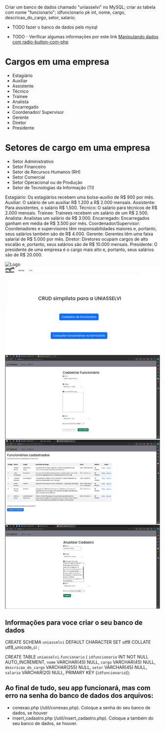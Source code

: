  Criar um banco de dados chamado "uniasselvi" no MySQL;
 criar as tabela com nome "funcionario";
 idfuncionario pk int,
 nome,
 cargo, 
 descricao_do_cargo, 
 setor, 
 salario;
 * TODO fazer o banco de dados pelo mysql




* TODO - Verificar algumas informações por este link [Manipulando dados com radio-button-com-php](http://devfuria.com.br/php/manipulando-radio-button-com-php/)

# Cargos em uma empresa
- Estagiário 
- Auxiliar
- Assistente
- Técnico 
- Trainee 
- Analista 
- Encarregado 
- Coordenador/ Supervisor 
- Gerente 
- Diretor
- Presidente 

# Setores de cargo em uma empresa 
- Setor Administrativo
- Setor Financeiro
- Setor de Recursos Humanos (RH)
- Setor Comercial
- Setor Operacional ou de Produção
- Setor de Tecnologias da Informação (TI)



Estagiário: Os estagiários recebem uma bolsa-auxílio de R$ 900 por mês.
Auxiliar: O salário de um auxiliar R$ 1.200 a R$ 2.000 mensais.
Assistente: Para assistentes, o salário R$ 1.500.
Técnico: O salário para técnicos de R$ 2.000 mensais.
Trainee: Trainees recebem um salário de um R$ 2.500.
Analista: Analistas um salário de R$ 3.000.
Encarregado: Encarregados ganham em média de R$ 3.500 por mês.
Coordenador/Supervisor: Coordenadores e supervisores têm responsabilidades maiores e, portanto, seus salários também são de R$ 4.000.
Gerente: Gerentes têm uma faixa salarial de R$ 5.000 por mês.
Diretor: Diretores ocupam cargos de alto escalão e, portanto, seus salários são de R$ 10.000 mensais.
Presidente: O presidente de uma empresa é o cargo mais alto e, portanto, seus salários são de R$ 20.000.



![Logo](https://portal.uniasselvi.com.br/public/img/site/logo-horizontal_desk.png)
![Homepage](assets/img/homepage.png)
![Cadastro](assets/img/cadastro_homepage(1).png)
![Consulta](assets/img/consulta_homepage.png)
![Atualizar](assets/img/homepage_atualizar.png)



## Informações para voce criar o seu banco de dados

CREATE SCHEMA `uniasselvi` DEFAULT CHARACTER SET utf8 COLLATE utf8_unicode_ci ;



CREATE TABLE `uniasselvi`.`funcionario` (
  `idfuncionario` INT NOT NULL AUTO_INCREMENT,
  `nome` VARCHAR(45) NULL,
  `cargo` VARCHAR(45) NULL,
  `descricao_do_cargo` VARCHAR(255) NULL,
  `setor` VARCHAR(45) NULL,
  `salario` VARCHAR(20) NULL,
  PRIMARY KEY (`idfuncionario`));


## Ao final de tudo, seu app funcionará, mas com erro na senha do banco de dados dos arquivos: 
- conexao.php (/util/conexao.php). Coloque a senha do seu banco de dados, se houver
- insert_cadastro.php (/util/insert_cadastro.php). Coloque a também do seu banco de dados, se houver.
